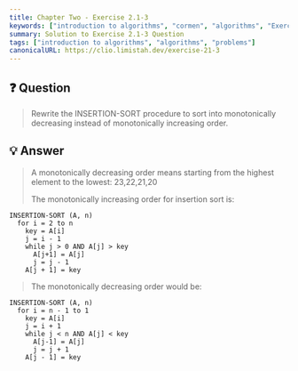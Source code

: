 ```yaml
---
title: Chapter Two - Exercise 2.1-3
keywords: ["introduction to algorithms", "cormen", "algorithms", "Exercise 2.1-3"]
summary: Solution to Exercise 2.1-3 Question
tags: ["introduction to algorithms", "algorithms", "problems"]
canonicalURL: https://clio.limistah.dev/exercise-21-3
---
```


## ❓ Question
> Rewrite the INSERTION-SORT procedure to sort into monotonically decreasing instead of monotonically increasing order.

## 💡 Answer

> 
> A monotonically decreasing order means starting from the highest element to the lowest: 23,22,21,20
>
>
> The monotonically increasing order for insertion sort is:
>
```text
INSERTION-SORT (A, n)
  for i = 2 to n
    key = A[i]
    j = i - 1
    while j > 0 AND A[j] > key
      A[j+1] = A[j]
      j = j - 1
    A[j + 1] = key
```
> The monotonically decreasing order would be:
>
>
```text
INSERTION-SORT (A, n)
  for i = n - 1 to 1
    key = A[i]
    j = i + 1
    while j < n AND A[j] < key
      A[j-1] = A[j]
      j = j + 1
    A[j - 1] = key
```